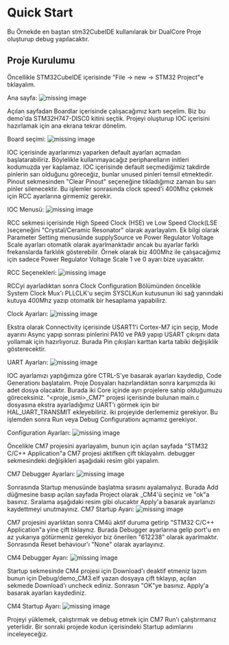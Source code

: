 # Quick Start

Bu Örnekde en baştan stm32CubeIDE kullanılarak bir DualCore Proje oluşturup debug yapılacaktır.

## Proje Kurulumu

Öncellikle STM32CubeIDE içerisinde "File -> new -> STM32 Project"e tıklayalım.

Ana sayfa:
![missing image](./../Docs_file/images/Demo1-1.png)

Açılan sayfadan Boardlar içerisinde çalışacağımız kartı seçelim. Biz bu demo'da STM32H747-DISC0 kitini seçtik. Projeyi oluşturup IOC içerisini hazırlamak için ana ekrana tekrar dönelim.


Board seçimi:
![missing image](./../Docs_file/images/Demo1-2.png)

IOC içerisinde ayarlarımızı yaparken default ayarları açmadan başlatarabiliriz. Böylelikle kullanmayacağız peripharelların initleri kodumuzda yer kaplamaz. IOC içerisinde default seçmediğimiz takdirde pinlerin sarı olduğunu göreceğiz, bunlar unused pinleri temsil etmektedir. Pinout sekmesinden "Clear Pinout" seçeneğine tıkladığımız zaman bu sarı pinler silenecektir.
Bu işlemler sonrasında clock speed'i 400Mhz çekmek için RCC ayarlarına girmemiz gerekir.

IOC Menusü:
![missing image](./../Docs_file/images/Demo1-2.png)

RCC sekmesi içerisinde High Speed Clock (HSE) ve Low Speed Clock(LSE )seçeneğini "Crystal/Ceramic Resonator" olarak ayarlayalım. Ek bilgi olarak Parameter Setting menusünde supplySource ve Power Regulator Voltage Scale ayarları otomatik olarak ayarlmanktadır ancak bu ayarlar farklı frekanslarda farklılık gösterebilir. Örnek olarak biz 400Mhz ile çalışacağımız için sadece Power Regulator Voltage Scale 1 ve 0 ayarı bize uyacaktır.

RCC Seçenekleri:
![missing image](./../Docs_file/images/Demo1-3.png)

RCCyi ayarladıktan sonra Clock Configuration Bölümünden öncelikle System Clock Mux'ı PLLCLK'u seçim SYSCLKun kutusunun iki sağ yanındaki kutuya 400Mhz yazıp otomatik bir hesaplama yapabilirz.

Clock Ayarları:
![missing image](./../Docs_file/images/Demo1-4.png)

Ekstra olarak Connectivity içerisinde USART1'i Cortex-M7 için seçip, Mode ayarını Async yapıp sonrası pinlerini PA10 ve PA9 yapıp USART çıkışını data yollamak için hazırlıyoruz. Burada Pin çıkışları karttan karta tabiki değişiklik gösterecektir.

UART Ayarları:
![missing image](./../Docs_file/images/Demo1-5.png)

IOC ayarlamızı yaptığımıza göre CTRL-S'ye basarak ayarları kaydedip, Code Generationı başlatalım. Proje Dosyaları hazırlandıktan sonra karşımızda iki adet dosya olacaktır. Burada iki Core içinde ayrı projelere sahip olduğumuzu göreceksiniz. "<proje_ismi>_CM7" projesi içerisinde bulunan main.c dosyasına ekstra ayarladığımız UART'ı görmek için bir HAL_UART_TRANSMIT ekleyebiliriz. iki projeyide derlememiz gerekiyor. Bu işlemden sonra Run veya Debug Configurationı açmamız gerekiyor.

Configuration Ayarları:
![missing image](./../Docs_file/images/Demo1-6.png)

Öncelikle CM7 projesini ayarlayalım, bunun için açılan sayfada "STM32 C/C++ Application"a CM7 projesi aktifken çift tıklayalım. debugger sekmesindeki değişikleri aşağıdaki resim gibi yapalım.

CM7 Debugger Ayarları:
![missing image](./../Docs_file/images/Demo1-7.png)

Sonrasında Startup menusünde başlatma sırasını ayalamalıyız. Burada Add düğmesine basıp açılan sayfada Project olarak <project>_CM4'ü seçiniz ve "ok"a basınız. Sıralama aşağıdaki resim gibi olucaktır Apply'a basarak ayarlanızı kaydettmeyi unutmayınız.
CM7 Startup Ayarı:
![missing image](./../Docs_file/images/Demo1-8.png)

CM7 projesini ayarlıktan sonra CM4ü aktif duruma getirip "STM32 C/C++ Application"a yine çift tıklaynız. Burada Debugger ayarlarına gelip port'u en az yukarıya götürmeniz gerekiyor biz önerilen "612238" olarak ayarlmaktır. Sonrasında Reset behaviour'ı "None" olarak ayarlayınız.

CM4 Debugger Ayarı:
![missing image](./../Docs_file/images/Demo1-9.png)

Startup sekmesinde CM4 projesi için Download'ı deaktif etmeniz lazım bunun için Debug/demo_CM3.elf yazan dosyaya çift tıklayıp, açılan sekmede Download'ı uncheck ediniz. Sonrasın "OK"ye basınız. Apply'a basarak ayarları kaydediniz.

CM4 Startup Ayarı:
![missing image](./../Docs_file/images/Demo1-A.png)

Projeyi yüklemek, çalıştırmak ve debug etmek için CM7 Run'ı çalıştırmanız yeterlidir. Bir sonraki projede kodun içerisindeki Startup adımlarını inceleyeceğiz.









